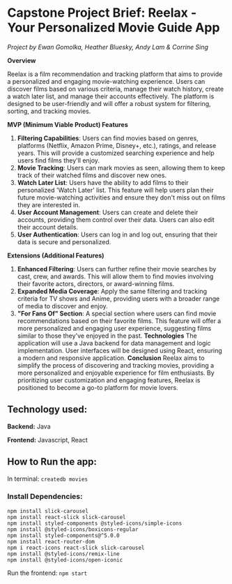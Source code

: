 # Capstone Project Brief: Reelax - Your Personalized Movie Guide App
_Project by Ewan Gomolka, Heather Bluesky, Andy Lam & Corrine Sing_

**Overview**

Reelax is a film recommendation and tracking platform that aims to provide a personalized and engaging movie-watching experience. Users can discover films based on various criteria, manage their watch history, create a watch later list, and manage their accounts effectively. The platform is designed to be user-friendly and will offer a robust system for filtering, sorting, and tracking movies.



**MVP (Minimum Viable Product) Features**

1. **Filtering Capabilities**: Users can find movies based on genres, platforms (Netflix, Amazon Prime, Disney+, etc.), ratings, and release years. This will provide a customized searching experience and help users find films they'll enjoy.
2. **Movie Tracking**: Users can mark movies as seen, allowing them to keep track of their watched films and discover new ones.
3. **Watch Later List**: Users have the ability to add films to their personalized 'Watch Later' list. This feature will help users plan their future movie-watching activities and ensure they don't miss out on films they are interested in.
4. **User Account Management**: Users can create and delete their accounts, providing them control over their data. Users can also edit their account details.
5. **User Authentication**: Users can log in and log out, ensuring that their data is secure and personalized.



**Extensions (Additional Features)**
1. **Enhanced Filtering**: Users can further refine their movie searches by cast, crew, and awards. This will allow them to find movies involving their favorite actors, directors, or award-winning films.
2. **Expanded Media Coverage**: Apply the same filtering and tracking criteria for TV shows and Anime, providing users with a broader range of media to discover and enjoy.
3. **"For Fans Of" Section**: A special section where users can find movie recommendations based on their favorite films. This feature will offer a more personalized and engaging user experience, suggesting films similar to those they've enjoyed in the past.
**Technologies**
The application will use a Java backend for data management and logic implementation. User interfaces will be designed using React, ensuring a modern and responsive application.
**Conclusion**
Reelax aims to simplify the process of discovering and tracking movies, providing a more personalized and enjoyable experience for film enthusiasts. By prioritizing user customization and engaging features, Reelax is positioned to become a go-to platform for movie lovers.


## Technology used:

**Backend:** Java

**Frontend:** Javascript, React

## How to Run the app:
In terminal: `createdb movies`

### Install Dependencies:
``````
npm install slick-carousel
npm install react-slick slick-carousel
npm install styled-components @styled-icons/simple-icons
npm install @styled-icons/boxicons-regular
npm install styled-components@^5.0.0
npm install react-router-dom
npm i react-icons react-slick slick-carousel
npm install @styled-icons/remix-line
npm install @styled-icons/open-iconic
``````

Run the frontend: `npm start`
